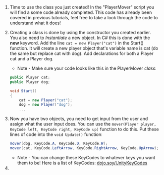 1. Time to use the class you just created! In the "PlayerMover" script you will find a some code already completed. This code has already been covered in previous tutorials, feel free to take a look through the code to understand what it does!

2. Creating a class is done by using the constructor you created earlier. You also need to *Instantiate* a new object. In C# this is done with the **new** keyword. Add the line `cat = new Player("cat")` in the Start() function. It will create a new player object that's variable name is cat (do the same but replace cat with dog). Add declarations for both a Player cat and a Player dog.

    * Note - Make sure your code looks like this in the PlayerMover *class*:
    ```csharp
    public Player cat;
    public Player dog;
    
    void Start()
    {
        cat = new Player("cat");
        dog = new Player("dog");
        ...
    ```

3. Now you have two objects, you need to get input from the user and assign what the user input does. You can use the `mover(Player player, KeyCode left, KeyCode right, KeyCode up)` function to do this. Put these lines of code into the `void Update()` function:
    
    ```csharp
    mover(dog, KeyCode.A, KeyCode.D, KeyCode.W);
    mover(cat, KeyCode.LeftArrow, KeyCode.RightArrow, KeyCode.UpArrow);
    ```
    
    * Note - You can change these KeyCodes to whatever keys you want them to be! Here is a list of KeyCodes: [dojo.soy/UnityKeyCodes](https://docs.unity3d.com/ScriptReference/KeyCode.html)
    
4. 
